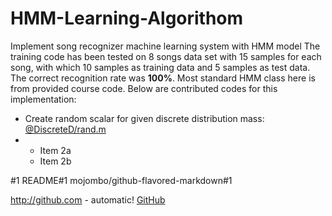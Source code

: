 # HMM-Learning-Algorithom
Implement song recognizer machine learning system with HMM model
The training code has been tested on 8 songs data set with 15 samples for each song, with which 10 samples as training data and 5 samples as test data. The correct recognition rate was **100%**.
Most standard HMM class here is from provided course code. Below are contributed codes for this implementation:

* Create random scalar for given discrete distribution mass:  [@DiscreteD/rand.m](https://github.com/JinScientist/HMM-Learning-Algorithom/blob/master/%40DiscreteD/rand.m)
* 
  * Item 2a
  * Item 2b

#1
README#1
mojombo/github-flavored-markdown#1

http://github.com - automatic!
[GitHub](http://github.com)



